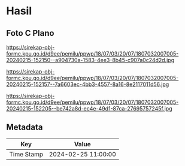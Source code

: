 # Hasil

## Foto C Plano

https://sirekap-obj-formc.kpu.go.id/d9ee/pemilu/ppwp/18/07/03/20/07/1807032007005-20240215-152150--a904730a-1583-4ee3-8b45-c907a0c24d2d.jpg

https://sirekap-obj-formc.kpu.go.id/d9ee/pemilu/ppwp/18/07/03/20/07/1807032007005-20240215-152157--7a6603ec-4bb3-4557-8a16-8e2117011d56.jpg

https://sirekap-obj-formc.kpu.go.id/d9ee/pemilu/ppwp/18/07/03/20/07/1807032007005-20240215-152205--be742a8d-ec4e-49d1-87ca-27695757245f.jpg


## Metadata

| Key        | Value               |
| ---------- | ------------------- |
| Time Stamp | 2024-02-25 11:00:00 |



